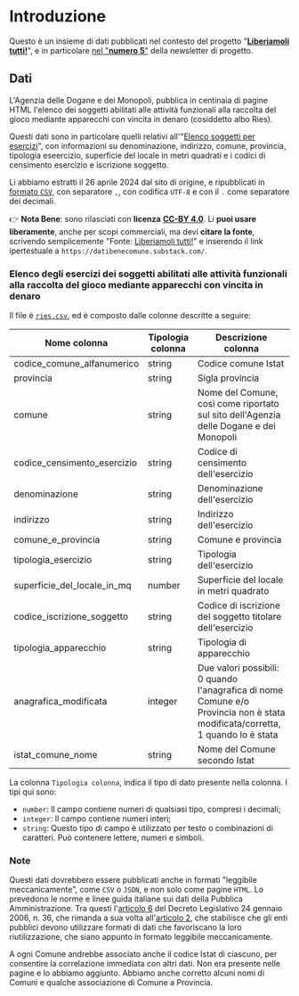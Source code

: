 # Introduzione

Questo è un insieme di dati pubblicati nel contesto del progetto "[**Liberiamoli tutti!**](https://datibenecomune.substack.com/about)", e in particolare [nel "**numero 5**"](https://datibenecomune.substack.com/p/ed16af7c-e0fc-4f6d-ae1c-e686df49f7a5) della newsletter di progetto.

## Dati

L'Agenzia delle Dogane e dei Monopoli, pubblica in centinaia di pagine HTML l'elenco dei soggetti abilitati alle attività funzionali alla raccolta del gioco mediante apparecchi con vincita in denaro (cosiddetto albo Ries).

Questi dati sono in particolare quelli relativi all'"[Elenco soggetti per esercizi](https://www.adm.gov.it/portale/monopoli/giochi/apparecchi_intr/elenco_soggetti_ries?el=2)", con informazioni su denominazione, indirizzo, comune, provincia, tipologia eseercizio, superficie del locale in metri quadrati e i codici di censimento esercizio e iscrizione soggetto.

Li abbiamo estratti il 26 aprile 2024 dal sito di origine, e ripubblicati in [formato `CSV`](ries.csv), con separatore `,`, con codifica `UTF-8` e con il `.` come separatore dei decimali.

👉 **Nota Bene**: sono rilasciati con **licenza** [**CC-BY 4.0**](https://creativecommons.org/licenses/by/4.0/deed.it). Li **puoi usare liberamente**, anche per scopi commerciali, ma devi **citare la fonte**, scrivendo semplicemente "Fonte: [Liberiamoli tutti!](https://datibenecomune.substack.com/)" e inserendo il link ipertestuale a `https://datibenecomune.substack.com/`.

### Elenco degli esercizi dei soggetti abilitati alle attività funzionali alla raccolta del gioco mediante apparecchi con vincita in denaro

Il file è [`ries.csv`](ries.csv), ed è composto dalle colonne descritte a seguire:

| Nome colonna | Tipologia colonna | Descrizione colonna |
| --- | --- | --- |
| codice_comune_alfanumerico | string | Codice comune Istat |
| provincia | string | Sigla provincia |
| comune | string | Nome del Comune, così come riportato sul sito dell'Agenzia delle Dogane e dei Monopoli |
| codice_censimento_esercizio | string | Codice di censimento dell'esercizio |
| denominazione | string | Denominazione dell'esercizio |
| indirizzo | string | Indirizzo dell'esercizio |
| comune_e_provincia | string | Comune e provincia |
| tipologia_esercizio | string | Tipologia dell'esercizio |
| superficie_del_locale_in_mq | number | Superficie del locale in metri quadrato |
| codice_iscrizione_soggetto | string | Codice di iscrizione del soggetto titolare dell'esercizio |
| tipologia_apparecchio | string | Tipologia di apparecchio |
| anagrafica_modificata | integer | Due valori possibili: 0 quando l'anagrafica di nome Comune e/o Provincia non è stata modificata/corretta, 1 quando lo è stata |
| istat_comune_nome | string | Nome del Comune secondo Istat |

La colonna `Tipologia colonna`, indica il tipo di dato presente nella colonna. I tipi qui sono:

- `number`: Il campo contiene numeri di qualsiasi tipo, compresi i decimali;
- `integer`: Il campo contiene numeri interi;
- `string`: Questo tipo di campo è utilizzato per testo o combinazioni di caratteri. Può contenere lettere, numeri e simboli.

### Note

Questi dati dovrebbero essere pubblicati anche in formati "leggibile meccanicamente", come `CSV` o `JSON`, e non solo come pagine  `HTML`. Lo prevedono le norme e linee guida italiane sui dati della Pubblica Amministrazione. Tra questi l'[articolo 6](https://www.normattiva.it/uri-res/N2Ls?urn:nir:stato:decreto.legislativo:2006-01-24;36!vig~art6) del Decreto Legislativo 24 gennaio 2006, n. 36, che rimanda a sua volta all'[articolo 2](https://www.normattiva.it/uri-res/N2Ls?urn:nir:stato:decreto.legislativo:2006-01-24;36!vig~art2), che stabilisce che gli enti pubblici devono utilizzare formati di dati che favoriscano la loro riutilizzazione, che siano appunto in formato leggibile meccanicamente.

A ogni Comune andrebbe associato anche il codice Istat di ciascuno, per consentire la correlazione immediata con altri dati. Non era presente nelle pagine e lo abbiamo aggiunto. Abbiamo anche corretto alcuni nomi di Comuni e qualche associazione di Comune a Provincia.
